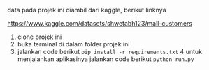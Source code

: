 data pada projek ini diambil dari kaggle, berikut linknya

https://www.kaggle.com/datasets/shwetabh123/mall-customers

1. clone projek ini
2. buka terminal di dalam folder projek ini
3. jalankan code berikut ` pip install -r requirements.txt `
4 untuk menjalankan aplikasinya jalankan code berikut ` python run.py  `
